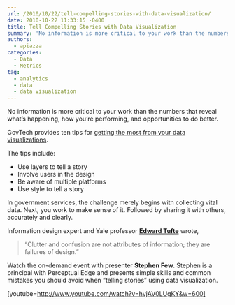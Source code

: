 ```yaml
---
url: /2010/10/22/tell-compelling-stories-with-data-visualization/
date: 2010-10-22 11:33:15 -0400
title: Tell Compelling Stories with Data Visualization
summary: 'No information is more critical to your work than the numbers that reveal what&rsquo;s happening, how you&rsquo;re performing, and opportunities to do better. GovTech provides ten tips for getting the most from your data visualizations. The tips include: Use layers to tell a story Involve users in the design Be aware of multiple platforms Use style to tell a'
authors:
  - apiazza
categories:
  - Data
  - Metrics
tag:
  - analytics
  - data
  - data visualization
---
```


No information is more critical to your work than the numbers that reveal what’s happening, how you’re performing, and opportunities to do better.

GovTech provides ten tips for [getting the most from your data visualizations](http://www.govtech.com/pcio/10-Tips-for-Data-Visualization.html "GovTech's ten tips for getting the most from your data visualizations").

The tips include:

  * Use layers to tell a story
  * Involve users in the design
  * Be aware of multiple platforms
  * Use style to tell a story

In government services, the challenge merely begins with collecting vital data. Next, you work to make sense of it. Followed by sharing it with others, accurately and clearly.

Information design expert and Yale professor **[Edward Tufte](http://www.stanfordalumni.org/news/magazine/2007/marapr/features/tufte.html)** wrote,

> “Clutter and confusion are not attributes of information; they are failures of design.”

Watch the on-demand event with presenter **Stephen Few**. Stephen is a principal with Perceptual Edge and presents simple skills and common mistakes you should avoid when &#8220;telling stories&#8221; using data visualization.

[youtube=http://www.youtube.com/watch?v=hvjAV0LUgKY&w=600]